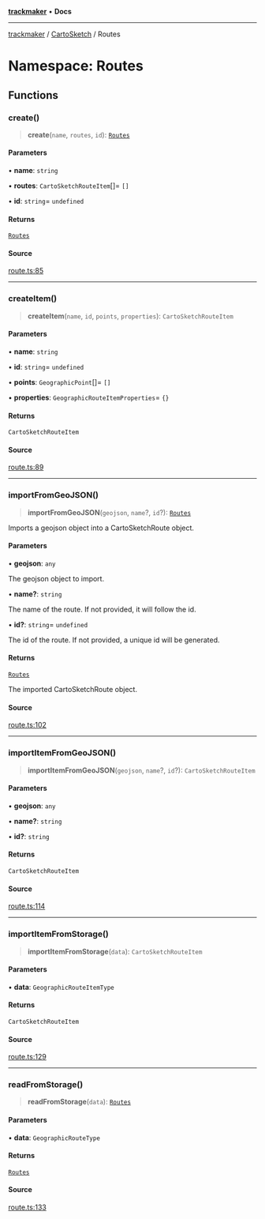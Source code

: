 [**trackmaker**](../../../index.md) • **Docs**

***

[trackmaker](../../../globals.md) / [CartoSketch](../index.md) / Routes

# Namespace: Routes

## Functions

### create()

> **create**(`name`, `routes`, `id`): [`Routes`](../index.md#routes)

#### Parameters

• **name**: `string`

• **routes**: `CartoSketchRouteItem`[]= `[]`

• **id**: `string`= `undefined`

#### Returns

[`Routes`](../index.md#routes)

#### Source

[route.ts:85](https://github.com/Anson2251/trackmaker/blob/afa9b386b079ee8a3c3427717f7fa4b2ddd19913/src/utils/cartosketch/route.ts#L85)

***

### createItem()

> **createItem**(`name`, `id`, `points`, `properties`): `CartoSketchRouteItem`

#### Parameters

• **name**: `string`

• **id**: `string`= `undefined`

• **points**: `GeographicPoint`[]= `[]`

• **properties**: `GeographicRouteItemProperties`= `{}`

#### Returns

`CartoSketchRouteItem`

#### Source

[route.ts:89](https://github.com/Anson2251/trackmaker/blob/afa9b386b079ee8a3c3427717f7fa4b2ddd19913/src/utils/cartosketch/route.ts#L89)

***

### importFromGeoJSON()

> **importFromGeoJSON**(`geojson`, `name`?, `id`?): [`Routes`](../index.md#routes)

Imports a geojson object into a CartoSketchRoute object.

#### Parameters

• **geojson**: `any`

The geojson object to import.

• **name?**: `string`

The name of the route. If not provided, it will follow the id.

• **id?**: `string`= `undefined`

The id of the route. If not provided, a unique id will be generated.

#### Returns

[`Routes`](../index.md#routes)

The imported CartoSketchRoute object.

#### Source

[route.ts:102](https://github.com/Anson2251/trackmaker/blob/afa9b386b079ee8a3c3427717f7fa4b2ddd19913/src/utils/cartosketch/route.ts#L102)

***

### importItemFromGeoJSON()

> **importItemFromGeoJSON**(`geojson`, `name`?, `id`?): `CartoSketchRouteItem`

#### Parameters

• **geojson**: `any`

• **name?**: `string`

• **id?**: `string`

#### Returns

`CartoSketchRouteItem`

#### Source

[route.ts:114](https://github.com/Anson2251/trackmaker/blob/afa9b386b079ee8a3c3427717f7fa4b2ddd19913/src/utils/cartosketch/route.ts#L114)

***

### importItemFromStorage()

> **importItemFromStorage**(`data`): `CartoSketchRouteItem`

#### Parameters

• **data**: `GeographicRouteItemType`

#### Returns

`CartoSketchRouteItem`

#### Source

[route.ts:129](https://github.com/Anson2251/trackmaker/blob/afa9b386b079ee8a3c3427717f7fa4b2ddd19913/src/utils/cartosketch/route.ts#L129)

***

### readFromStorage()

> **readFromStorage**(`data`): [`Routes`](../index.md#routes)

#### Parameters

• **data**: `GeographicRouteType`

#### Returns

[`Routes`](../index.md#routes)

#### Source

[route.ts:133](https://github.com/Anson2251/trackmaker/blob/afa9b386b079ee8a3c3427717f7fa4b2ddd19913/src/utils/cartosketch/route.ts#L133)
